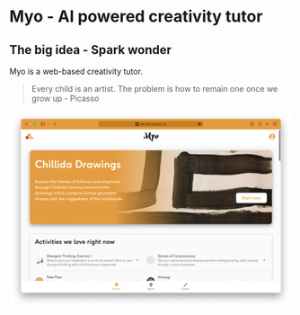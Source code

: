 # Myo - AI powered creativity tutor

## The big idea - Spark wonder

Myo is a web-based creativity tutor.

> Every child is an artist. The problem is how to remain one once we grow up - Picasso

![Myo webpage showing thumbnails of activities](screenshots/activities.png "Myo activities page")
